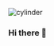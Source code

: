 ![cylinder](https://capsule-render.vercel.app/api?type=cylinder&color=auto&text=Lainari's%20Github&fontAlignY=45&fontSize=40&height=150&animation=blinking&desc=Jinseok's%20Github&descAlignY=70)
### Hi there 👋

<!--
**Lainari/Lainari** is a ✨ _special_ ✨ repository because its `README.md` (this file) appears on your GitHub profile.

Here are some ideas to get you started:

- 🔭 I’m currently working on ...
- 🌱 I’m currently learning ...
- 👯 I’m looking to collaborate on ...
- 🤔 I’m looking for help with ...
- 💬 Ask me about ...
- 📫 How to reach me: ...
- 😄 Pronouns: ...
- ⚡ Fun fact: ...
-->
